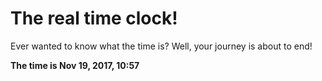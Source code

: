 # The real time clock!

Ever wanted to know what the time is? Well, your journey is about to end!

**The time is Nov 19, 2017, 10:57**